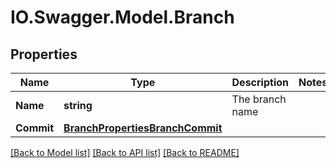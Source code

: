 # IO.Swagger.Model.Branch
## Properties

Name | Type | Description | Notes
------------ | ------------- | ------------- | -------------
**Name** | **string** | The branch name | 
**Commit** | [**BranchPropertiesBranchCommit**](BranchPropertiesBranchCommit.md) |  | 

[[Back to Model list]](../README.md#documentation-for-models) [[Back to API list]](../README.md#documentation-for-api-endpoints) [[Back to README]](../README.md)

